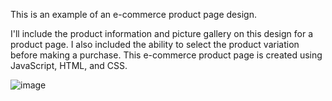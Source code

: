 This is an example of an e-commerce product page design.

I'll include the product information and picture gallery on this design for a product page. I also included the ability to select the product variation before making a purchase. This e-commerce product page is created using JavaScript, HTML, and CSS.

![image](https://github.com/user-attachments/assets/51b3035c-2fe4-4459-8930-a48c3937a73a)
